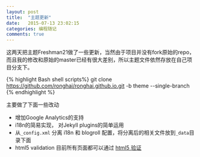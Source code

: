 ```yaml
---
layout: post
title:  "主题更新"
date:   2015-07-13 23:02:15
categories: 编程随记
comments: true
---
```


这两天把主题Freshman21做了一些更新，当然由于项目并没有fork原始的repo，而且我的修改和原始的master已经有很大差别，所以主题文件依然存放在自己项目分支下。

{% highlight Bash shell scripts%}
git clone https://github.com/ronghai/ronghai.github.io.git -b theme --single-branch
{% endhighlight %}

主要做了下面一些改动

* 增加Google Analytics的支持
* i18n的简易实现， 对Jekyll plugins的简单运用
* 从`_config.xml` 分离 i18n 和 blogroll 配置，将分离后的相关文件放到`_data`目录下面
* html5 validation  目前所有页面都可以通过 [html5 验证](https://validator.w3.org/)
